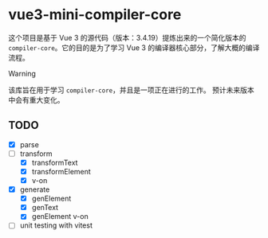 # vue3-mini-compiler-core

这个项目是基于 Vue 3 的源代码（版本：3.4.19）提炼出来的一个简化版本的 `compiler-core`。它的目的是为了学习 Vue 3 的编译器核心部分，了解大概的编译流程。

> [!WARNING]
> 该库旨在用于学习 `compiler-core`，并且是一项正在进行的工作。 预计未来版本中会有重大变化。


## TODO
- [x] parse
- [ ] transform
  - [x] transformText 
  - [x] transformElement 
  - [x] v-on 
- [x] generate
  - [x] genElement 
  - [x] genText 
  - [x] genElement v-on 
- [ ] unit testing with vitest
